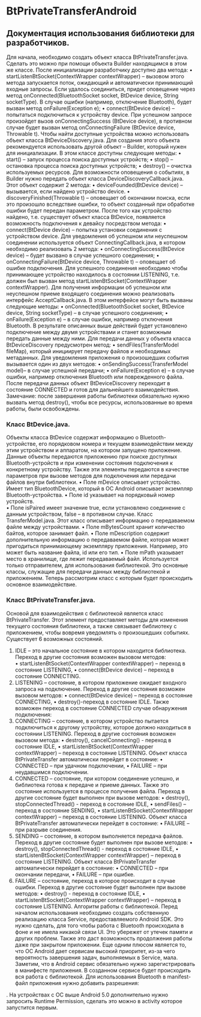 # BtPrivateTransferAndroid
## Документация использования библиотеки для разработчиков.
Для начала, необходимо создать объект класса BtPrivateTransfer.java. Сделать это можно при помощи объекта Builder находящимся в этом же классе.
После инициализации разработчику доступно два метода:
•	startListenBtSocket(ContextWrapper contextWrapper) – вызовом этого метода запускается поток, ожидающий и автоматически принимающий входные запросы. Если удалось соединиться, придет оповещение через метод onConnected(BluetoothSocket socket, BtDevice device, String socketType). В случае ошибки (например, отключение Bluetooth), будет вызван метод onFailure(Exception e);
•	connect(BtDevice device) – попытаться подключиться к устройству device. 
При успешном запросе произойдет вызов onConnectingSuccess (BtDevice device), в противном случае будет вызван метод onConnectingFailure (BtDevice device, Throwable t).
Чтобы найти доступные устройства можно использовать объект класса BtDeviceDiscovery.java. Для создания этого объекта рекомендуется использовать другой объект – Builder, который нужен для инициализации. В этом классе доступны следующие методы:
•	start() – запуск процесса поиска доступных устройств;
•	stop() – остановка процесса поиска доступных устройств;
•	destroy() – очистка используемых ресурсов.
Для возможности оповещения о событиях, в Builder нужно передать объект класса DeviceDiscoveryCallback.java. Этот объект содержит 2 метода:
•	deviceFounded(BtDevice device) – вызывается, если найдено устройство device.
•	discoveryFinished(Throwable t) – оповещает об окончании поиска, если это произошло вследствие ошибки, то объект созданный при обработке ошибки будет передан параметром.
После того как устройство найдено, т.е. существует объект класса BtDevice, появляется возможность подключения к девайсу посредством метода:
•	connect(BtDevice device) – попытка установки соединения с устройством device.
Для уведомления об успешном или неуспешном соединении используется объект ConnectingCallback.java, в котором необходимо реализовать 2 метода:
•	onConnectingSuccess(BtDevice device) – будет вызвано в случае успешного соединения;
•	onConnectingFailure(BtDevice device, Throwable t) – оповещает об ошибке подключения.
Для успешного соединения необходимо чтобы принимающее устройство находилось в состоянии LISTENING, т.е. должен был вызван метод startListenBtSocket(ContextWrapper contextWrapper). Для получения информации об успешном или неуспешном приеме входящего соединения можно реализовать интерфейс AcceptCallback.java. В этом интерфейсе могут быть вызваны следующие методы:
•	onConnected(BluetoothSocket socket, BtDevice device, String socketType) – в случае успешного соединения;
•	onFailure(Exception e) – в случае ошибки, например отключения Bluetooth.
В результате описанных выше действий будет установлено подключение между двумя устройствами и станет возможным передать данные между ними. 
Для передачи данных у объекта класса BtDeviceDiscovery предусмотрен метод:
•	sendFiles(TransferModel fileMap), который инициирует передачу файлов и необходимых метаданных.
Для уведомления приложения о произошедших события вызывается один из двух методов: 
•	onSendingSuccess(TransferModel model)– в случае успешной передачи;
•	onFailure(Exception e) – в случае ошибки, например отключения Bluetooth или поврежденного файла.
После передачи данных объект BtDeviceDiscovery переходит в состояние CONNECTED и готов для дальнейшего взаимодействия.
Замечание: после завершения работы библиотеки обязательно нужно вызвать метод destroy(), чтобы все ресурсы, использованные во время работы, были освобождены.

### Класс BtDevice.java.
Объекты класса BtDevice содержат информацию о Bluetooth-устройстве, его порядковом номера и текущем взаимодействии между этим устройством и аппаратом, на котором запущено приложение. Данные объекты передаются приложению при поиске доступных Bluetooth-устройств и при изменении состояния подключения к конкретному устройству. Также эти элементы передаются в качестве параметров при вызове методов для подключения или передачи файлов внутри библиотеки.
•	Поле mDevice описывает устройство. Имеет тип BluetoothDevice, который в OC Android описывает экземпляр Bluetooth-устройства. 
•	Поле id указывает на порядковый номер устройств.  
•	Поле isPaired имеет значение true, если установлено соединение с данным устройством, false – в противном случае.
Класс TransferModel.java.
Этот класс описывает информацию о передаваемом файле между устройствами. 
•	Поле mBytesCount хранит количество байтов, которое занимает файл. 
•	Поле mDescription содержит дополнительную информацию о передаваемом файле, которая может пригодиться принимающему экземпляру приложения. Например, это может быть название файла, id или его тип.
•	Поле mPath указывает место в хранилище, где лежит передаваемый файл. Используется только отправителем, для использования библиотекой.
Это основные классы, служащие для передачи данных между библиотекой и приложением. Теперь рассмотрим класс с которым будет происходить основное взаимодействие.
### Класс BtPrivateTransfer.java.
Основой для взаимодействия с библиотекой является класс BtPrivateTransfer. Этот элемент предоставляет методы для изменения текущего состояния библиотеки, а также связывает библиотеку с приложением, чтобы вовремя уведомлять о произошедших событиях.  Существует 6 возможных состояний.
1.	IDLE – это начальное состояние в котором находится библиотека. Переход в другие состояния возможен вызовом методов:       
•	startListenBtSocket(ContextWrapper contextWrapper) – переход в состояние LISTENING,
•	connect(BtDevice device) – переход в состояние CONNECTING.
2.	LISTENING – состояние, в котором приложение ожидает входного запроса на подключение. Переход в другие состояния возможен вызовом методов:
•	connect(BtDevice device) – переход в состояние CONNECTING,
•	destroy()-переход в состояние IDLE.
Также возможен переход в состояние CONNECTED случае обнаружения подключения:
3.	CONNECTING – состояние, в котором устройство пытается подключиться к другому устройству, которое должно находиться в состоянии LISTENING. Переход в другие состояния возможен вызовом метода:
•	destroy(), cancelConnecting() - переход в состояние IDLE,
•	startListenBtSocket(ContextWrapper contextWrapper) – переход в состояние LISTENING.
Объект класса BtPrivateTransfer автоматически перейдет в состояние:
•	CONNECTED – при удачном подключении,
•	FAILURE – при неудавшимся подключении.
4.	CONNECTED – состояние, при котором соединение успешно, и библиотека готова к передаче и приеме данных. Также это состояние используется в процессе получения файла. Переход в другие состояние будет выполнен при вызове методов:
•	destroy(), stopConnectedThread() - переход в состояние IDLE,
•	sendFiles() – переход в состояние SENDING,
•	startListenBtSocket(ContextWrapper contextWrapper) – переход в состояние LISTENING.
Объект класса BtPrivateTransfer автоматически перейдет в состояние:
•	FAILURE – при разрыве соединения.
5.	SENDING – состояние, в котором выполняется передача файлов. Переход в другие состояние будет выполнен при вызове методов:
•	destroy(), stopConnectedThread() - переход в состояние IDLE,
•	startListenBtSocket(ContextWrapper contextWrapper) – переход в состояние LISTENING.
Объект класса BtPrivateTransfer автоматически перейдет в состояние:
•	CONNECTED – при окончании передачи,
•	FAILURE – при ошибке.
6.	FAILURE – состояние, переход в которое происходит в случае ошибки. Переход в другие состояние будет выполнен при вызове методов:
•	destroy() - переход в состояние IDLE,
•	startListenBtSocket(ContextWrapper contextWrapper) – переход в состояние LISTENING.
Алгоритм работы с библиотекой.
Перед началом использования необходимо создать собственную реализацию класса Service, предоставляемого Android SDK. Это нужно сделать, для того чтобы работа с Bluetooth происходила в фоне и не имела никакой связи UI. Это убережет от утечек памяти и других проблем. Также это даст возможность продолжения работы даже при закрытом приложении. Еще одним плюсом является то, что OC Android дает сервисам высокий приоритет, из-за чего вероятность завершения задач, выполняемых в Service, мала. Заметим, что в Android сервис обязательно нужно зарегистрировать в манифесте приложения. В созданном сервисе будет происходить вся работа с библиотекой. 
Для использования Bluetooth в manifest-файл приложения нужно добавить разрешения:
<uses-permission android:name="android.permission.BLUETOOTH" />
  	<uses-permission android:name="android.permission.BLUETOOTH_ADMIN" />
   	<uses-permission android:name="android.permission.ACCESS_COARSE_LOCATION" />.
На устройствах с ОС выше Android 5.0 дополнительно нужно запросить Runtime Permission, сделать это можно в activity которое запустится первым. 

